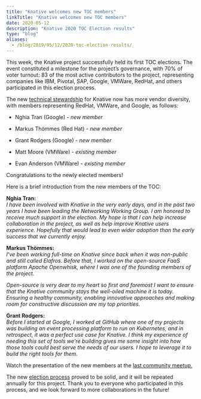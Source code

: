 ```yaml
---
title: "Knative welcomes new TOC members"
linkTitle: "Knative welcomes new TOC members"
date: 2020-05-12
description: "Knative 2020 TOC Election results"
type: "blog"
aliases:
  - /blog/2019/05/12/2020-toc-election-results/
---
```


This week, the Knative project successfully held its first TOC elections. The event constituted a milestone for the project’s governance, with 70% of voter turnout: 83 of the most active contributors to the project, representing companies like IBM, Pivotal, SAP, Google, VMWare, RedHat, and others participated in this election process. 

The new [technical stewardship](https://knative.dev/community/contributing/tech-oversight-committee/) for Knative now has more vendor diversity, with members representing RedHat, VMWare, and Google, as follows:

* Nghia Tran (Google) _- new member_

* Markus Thömmes (Red Hat) - _new member_

* Grant Rodgers (Google) - _new member_

* Matt Moore (VMWare) - _existing member_

* Evan Anderson (VMWare) - _existing member_
 
Congratulations to the newly elected members!


Here is a brief introduction from the new members of the TOC: 

**Nghia Tran:**
<br>_I have been involved with Knative in the very early days, and in the past two years I have been leading the Networking Working Group.  I am honored to receive much support in the election.  My hope is that I can help increase collaboration in the project, as well as help improve Knative users experience.  Hopefully that would lead to even wider adoption than the early success that we currently enjoy._

**Markus Thömmes:**
<br>_I've been working full-time on Knative since back when it was non-public and still called _Elafros_. Before that, I worked on the open-source FaaS platform Apache Openwhisk, where I was one of the founding members of the project._

_Open-source is very dear to my heart so first and foremost I want to ensure that the Knative community stays the well-oiled machine it is today. Ensuring a healthy community, enabling innovative approaches and making room for constructive discussion are my top priorities._

**Grant Rodgers:**
<br>_Before I started at Google, I worked at GitHub where one of my projects was building an event processing platform to run on Kubernetes, and in retrospect, it was a perfect use case for Knative. I think my experience of needing this set of tools we're building gives me some insight into how those tools could best serve the needs of our users. I hope to leverage it to build the right tools for them._

Watch the presentation of the new members at the [last community meetup.](https://youtu.be/24owwOKj86E)

The new [election process](https://knative.dev/community/contributing/mechanics/toc/) proved to be solid, and it will be repeated annually for this project. Thank you to everyone who participated in this process, and we look forward to more collaborations in the future!
